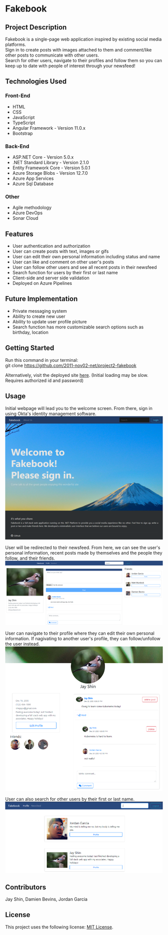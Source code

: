 # Fakebook  
## Project Description  
  
Fakebook is a single-page web application inspired by existing social media platforms.  
Sign in to create posts with images attached to them and comment/like other posts to communicate with other users.  
Search for other users, navigate to their profiles and follow them so you can keep up to date with people of interest through your newsfeed!  
  
## Technologies Used  
### Front-End  
- HTML  
- CSS  
- JavaScript  
- TypeScript  
- Angular Framework - Version 11.0.x  
- Bootstrap  
  
### Back-End  
- ASP.NET Core - Version 5.0.x  
- .NET Standard Library - Version 2.1.0  
- Entity Framework Core - Version 5.0.1  
- Azure Storage Blobs - Version 12.7.0  
- Azure App Services  
- Azure Sql Database  

### Other  
- Agile methodology  
- Azure DevOps  
- Sonar Cloud  
  
## Features  
- User authentication and authorization  
- User can create posts with text, images or gifs  
- User can edit their own personal information including status and name  
- User can like and comment on other user's posts  
- User can follow other users and see all recent posts in their newsfeed  
- Search function for users by their first or last name  
- Client-side and server side validation  
- Deployed on Azure Pipelines  
  
## Future Implementation  
- Private messaging system  
- Ability to create new user  
- Ability to update user profile picture  
- Search function has more customizable search options such as birthday, location  
  
## Getting Started  
Run this command in your terminal:  
git clone https://github.com/2011-nov02-net/project2-fakebook  
  
Alternatively, visit the deployed site [here](https://fakebook-proj.azurewebsites.net). (Initial loading may be slow. Requires authorized id and password)  
  
## Usage  
Initial webpage will lead you to the welcome screen. From there, sign in using Okta's identity management software.  
![Home Page](/pictures/HomePage.PNG)  
  
User will be redirected to their newsfeed. From here, we can see the user's personal information, recent posts made by themselves and the people they follow, and their friends.  
![Newsfeed](/pictures/Newsfeed.PNG)  
  
User can navigate to their profile where they can edit their own personal information. If nagivating to another user's profile, they can follow/unfollow the user instead.  
![Profile](/pictures/Profile.PNG)  
  
User can also search for other users by their first or last name.  
![Search Bar](/pictures/Search.PNG)  
  
## Contributors  
Jay Shin, Damien Bevins, Jordan Garcia  
  
## License  
This project uses the following license: [MIT License](https://github.com/git/git-scm.com/blob/master/MIT-LICENSE.txt).
